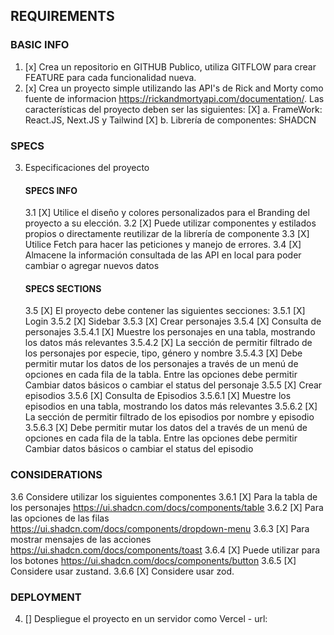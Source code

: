 ## REQUIREMENTS

### BASIC INFO

1. [x] Crea un repositorio en GITHUB Publico, utiliza GITFLOW para crear FEATURE para cada funcionalidad nueva.
2. [x] Crea un proyecto simple utilizando las API's de Rick and Morty como fuente de informacion https://rickandmortyapi.com/documentation/. Las características del proyecto deben ser las siguientes:
       [X] a. FrameWork: React.JS, Next.JS y Tailwind
       [X] b. Librería de componentes: SHADCN

### SPECS

3. Especificaciones del proyecto
   #### SPECS INFO
   3.1 [X] Utilice el diseño y colores personalizados para el Branding del proyecto a su elección.
   3.2 [X] Puede utilizar componentes y estilados propios o directamente reutilizar de la librería de componente
   3.3 [X] Utilice Fetch para hacer las peticiones y manejo de errores.
   3.4 [X] Almacene la información consultada de las API en local para poder cambiar o agregar nuevos datos
   #### SPECS SECTIONS
   3.5 [X] El proyecto debe contener las siguientes secciones:
   3.5.1 [X] Login
   3.5.2 [X] Sidebar
   3.5.3 [X] Crear personajes
   3.5.4 [X] Consulta de personajes
   3.5.4.1 [X] Muestre los personajes en una tabla, mostrando los datos más relevantes
   3.5.4.2 [X] La sección de permitir filtrado de los personajes por especie, tipo, género y nombre
   3.5.4.3 [X] Debe permitir mutar los datos de los personajes a través de un menú de opciones en cada fila de la tabla. Entre las opciones debe permitir Cambiar datos básicos o cambiar el status del personaje
   3.5.5 [X] Crear episodios
   3.5.6 [X] Consulta de Episodios
   3.5.6.1 [X] Muestre los episodios en una tabla, mostrando los datos más relevantes
   3.5.6.2 [X] La sección de permitir filtrado de los episodios por nombre y episodio
   3.5.6.3 [X] Debe permitir mutar los datos del a través de un menú de opciones en cada fila de la tabla. Entre las opciones debe permitir Cambiar datos básicos o cambiar el status del episodio

### CONSIDERATIONS

3.6 Considere utilizar los siguientes componentes
3.6.1 [X] Para la tabla de los personajes https://ui.shadcn.com/docs/components/table
3.6.2 [X] Para las opciones de las filas https://ui.shadcn.com/docs/components/dropdown-menu
3.6.3 [X] Para mostrar mensajes de las acciones https://ui.shadcn.com/docs/components/toast
3.6.4 [X] Puede utilizar para los botones https://ui.shadcn.com/docs/components/button
3.6.5 [X] Considere usar zustand.
3.6.6 [X] Considere usar zod.

### DEPLOYMENT

4. [] Despliegue el proyecto en un servidor como Vercel - url:
